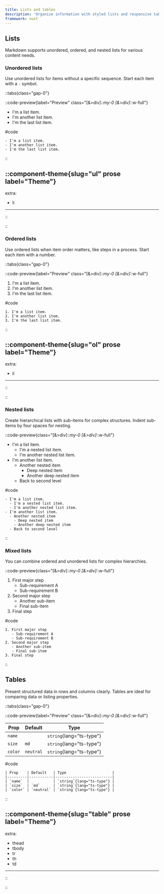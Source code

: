 ```yaml
---
title: Lists and tables
description: 'Organize information with styled lists and responsive tables for clear, consistent readability.'
framework: nuxt
---
```


## Lists

Markdown supports unordered, ordered, and nested lists for various content needs.

### Unordered lists

Use unordered lists for items without a specific sequence. Start each item with a `-` symbol.

::tabs{class="gap-0"}

::code-preview{label="Preview" class="[&>div]:*:my-0 [&>div]:*:w-full"}

- I'm a list item.
- I'm another list item.
- I'm the last list item.

#code

```mdc
- I'm a list item.
- I'm another list item.
- I'm the last list item.
```

::

::component-theme{slug="ul" prose label="Theme"}
---
extra:
  - li
---
::

::

### Ordered lists

Use ordered lists when item order matters, like steps in a process. Start each item with a number.

::tabs{class="gap-0"}

::code-preview{label="Preview" class="[&>div]:*:my-0 [&>div]:*:w-full"}

1. I'm a list item.
2. I'm another list item.
3. I'm the last list item.

#code

```mdc
1. I'm a list item.
2. I'm another list item.
3. I'm the last list item.
```

::

::component-theme{slug="ol" prose label="Theme"}
---
extra:
  - li
---
::

::

### Nested lists

Create hierarchical lists with sub-items for complex structures. Indent sub-items by four spaces for nesting.

::code-preview{class="[&>div]:*:my-0 [&>div]:*:w-full"}

- I'm a list item.
  - I'm a nested list item.
  - I'm another nested list item.
- I'm another list item.
  - Another nested item
    - Deep nested item
    - Another deep nested item
  - Back to second level

#code

```mdc
- I'm a list item.
  - I'm a nested list item.
  - I'm another nested list item.
- I'm another list item.
  - Another nested item
    - Deep nested item
    - Another deep nested item
  - Back to second level
```

::

### Mixed lists

You can combine ordered and unordered lists for complex hierarchies.

::code-preview{class="[&>div]:*:my-0 [&>div]:*:w-full"}

1. First major step
   - Sub-requirement A
   - Sub-requirement B
2. Second major step
   - Another sub-item
   - Final sub-item
3. Final step

#code

```mdc
1. First major step
   - Sub-requirement A
   - Sub-requirement B
2. Second major step
   - Another sub-item
   - Final sub-item
3. Final step
```

::

## Tables

Present structured data in rows and columns clearly. Tables are ideal for comparing data or listing properties.

::tabs{class="gap-0"}

::code-preview{label="Preview" class="[&>div]:*:my-0 [&>div]:*:w-full"}

| Prop    | Default   | Type                     |
|---------|-----------|--------------------------|
| `name`  |           | `string`{lang="ts-type"} |
| `size`  | `md`      | `string`{lang="ts-type"} |
| `color` | `neutral` | `string`{lang="ts-type"} |

#code

```mdc
| Prop    | Default   | Type                     |
|---------|-----------|--------------------------|
| `name`  |           | `string`{lang="ts-type"} |
| `size`  | `md`      | `string`{lang="ts-type"} |
| `color` | `neutral` | `string`{lang="ts-type"} |
```

::

::component-theme{slug="table" prose label="Theme"}
---
extra:
  - thead
  - tbody
  - tr
  - th
  - td
---
::

::
